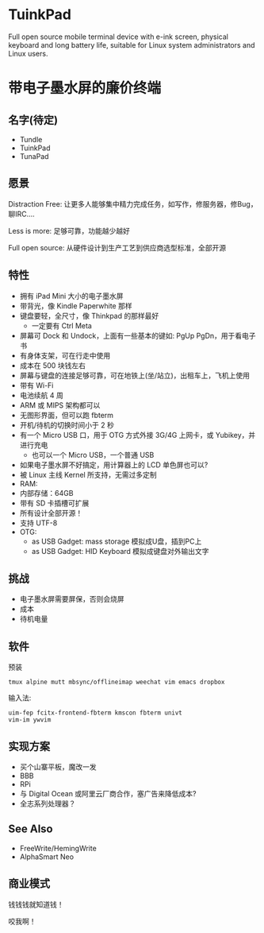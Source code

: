 # TuinkPad

Full open source mobile terminal device with e-ink screen, physical keyboard and long battery life, suitable for Linux system administrators and Linux users.


# 带电子墨水屏的廉价终端

## 名字(待定)

- Tundle
- TuinkPad
- TunaPad

## 愿景

Distraction Free: 让更多人能够集中精力完成任务，如写作，修服务器，修Bug，聊IRC....

Less is more: 足够可靠，功能越少越好

Full open source: 从硬件设计到生产工艺到供应商选型标准，全部开源

## 特性

 - 拥有 iPad Mini 大小的电子墨水屏
 - 带背光，像 Kindle Paperwhite 那样
 - 键盘要轻，全尺寸，像 Thinkpad 的那样最好
	 - 一定要有 Ctrl Meta 
 - 屏幕可 Dock 和 Undock，上面有一些基本的键如: PgUp PgDn，用于看电子书
 - 有身体支架，可在行走中使用
 - 成本在 500 块钱左右
 - 屏幕与键盘的连接足够可靠，可在地铁上(坐/站立)，出租车上，飞机上使用
 - 带有 Wi-Fi
 - 电池续航 4 周
 - ARM 或 MIPS 架构都可以
 - 无图形界面，但可以跑 fbterm
 - 开机/待机的切换时间小于 2 秒
 - 有一个 Micro USB 口，用于 OTG 方式外接 3G/4G 上网卡，或 Yubikey，并进行充电
   * 也可以一个 Micro USB，一个普通 USB
 - 如果电子墨水屏不好搞定，用计算器上的 LCD 单色屏也可以?
 - 被 Linux 主线 Kernel 所支持，无需过多定制
 - RAM:
 - 内部存储：64GB
 - 带有 SD 卡插槽可扩展
 - 所有设计全部开源！
 - 支持 UTF-8
 - OTG: 
   * as USB Gadget: mass storage 模拟成U盘，插到PC上
   * as USB Gadget: HID Keyboard 模拟成键盘对外输出文字

## 挑战

 - 电子墨水屏需要屏保，否则会烧屏
 - 成本
 - 待机电量


## 软件

预装

```
tmux alpine mutt mbsync/offlineimap weechat vim emacs dropbox 
```

输入法:
```
uim-fep fcitx-frontend-fbterm kmscon fbterm univt 
vim-im ywvim
```

## 实现方案
- 买个山寨平板，魔改一发
- BBB
- RPi
- 与 Digital Ocean 或阿里云厂商合作，塞广告来降低成本?
- 全志系列处理器？

## See Also

 - FreeWrite/HemingWrite
 - AlphaSmart Neo
 
 
## 商业模式

钱钱钱就知道钱！

咬我啊！
